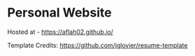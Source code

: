 # Personal Website

Hosted at - https://aflah02.github.io/

Template Credits: https://github.com/jglovier/resume-template

